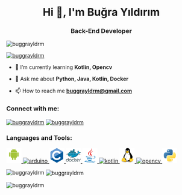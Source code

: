 <h1 align="center">Hi 👋, I'm Buğra Yıldırım</h1>
<h3 align="center">Back-End Developer</h3>

<p align="left"> <img src="https://komarev.com/ghpvc/?username=buggrayldrm&label=Profile%20views&color=0e75b6&style=flat" alt="buggrayldrm" /> </p>

<p align="left"> <a href="https://github.com/ryo-ma/github-profile-trophy"><img src="https://github-profile-trophy.vercel.app/?username=buggrayldrm" alt="buggrayldrm" /></a> </p>

- 🌱 I’m currently learning **Kotlin, Opencv**

- 💬 Ask me about **Python, Java, Kotlin, Docker**

- 📫 How to reach me **buggrayldrm@gmail.com**

<h3 align="left">Connect with me:</h3>
<p align="left">
<a href="https://twitter.com/buggrayldrm" target="blank"><img align="center" src="https://raw.githubusercontent.com/rahuldkjain/github-profile-readme-generator/master/src/images/icons/Social/twitter.svg" alt="buggrayldrm" height="30" width="40" /></a>
<a href="https://linkedin.com/in/buggrayldrm" target="blank"><img align="center" src="https://raw.githubusercontent.com/rahuldkjain/github-profile-readme-generator/master/src/images/icons/Social/linked-in-alt.svg" alt="buggrayldrm" height="30" width="40" /></a>
</p>

<h3 align="left">Languages and Tools:</h3>
<p align="left"> <a href="https://developer.android.com" target="_blank" rel="noreferrer"> <img src="https://raw.githubusercontent.com/devicons/devicon/master/icons/android/android-original-wordmark.svg" alt="android" width="40" height="40"/> </a> <a href="https://www.arduino.cc/" target="_blank" rel="noreferrer"> <img src="https://cdn.worldvectorlogo.com/logos/arduino-1.svg" alt="arduino" width="40" height="40"/> </a> <a href="https://www.cprogramming.com/" target="_blank" rel="noreferrer"> <img src="https://raw.githubusercontent.com/devicons/devicon/master/icons/c/c-original.svg" alt="c" width="40" height="40"/> </a> <a href="https://www.docker.com/" target="_blank" rel="noreferrer"> <img src="https://raw.githubusercontent.com/devicons/devicon/master/icons/docker/docker-original-wordmark.svg" alt="docker" width="40" height="40"/> </a> <a href="https://www.java.com" target="_blank" rel="noreferrer"> <img src="https://raw.githubusercontent.com/devicons/devicon/master/icons/java/java-original.svg" alt="java" width="40" height="40"/> </a> <a href="https://kotlinlang.org" target="_blank" rel="noreferrer"> <img src="https://www.vectorlogo.zone/logos/kotlinlang/kotlinlang-icon.svg" alt="kotlin" width="40" height="40"/> </a> <a href="https://www.linux.org/" target="_blank" rel="noreferrer"> <img src="https://raw.githubusercontent.com/devicons/devicon/master/icons/linux/linux-original.svg" alt="linux" width="40" height="40"/> </a> <a href="https://opencv.org/" target="_blank" rel="noreferrer"> <img src="https://www.vectorlogo.zone/logos/opencv/opencv-icon.svg" alt="opencv" width="40" height="40"/> </a> <a href="https://www.python.org" target="_blank" rel="noreferrer"> <img src="https://raw.githubusercontent.com/devicons/devicon/master/icons/python/python-original.svg" alt="python" width="40" height="40"/> </a> </p>

<p><img align="left" src="https://github-readme-stats.vercel.app/api/top-langs?username=buggrayldrm&show_icons=true&locale=en&layout=compact" alt="buggrayldrm" /></p>

<p>&nbsp;<img align="center" src="https://github-readme-stats.vercel.app/api?username=buggrayldrm&show_icons=true&locale=en" alt="buggrayldrm" /></p>

<p><img align="center" src="https://github-readme-streak-stats.herokuapp.com/?user=buggrayldrm&" alt="buggrayldrm" /></p>
